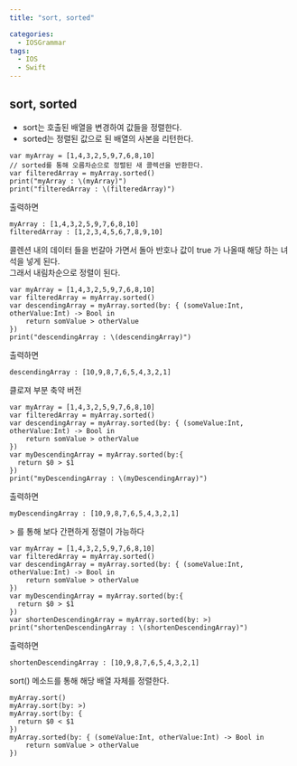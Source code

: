 ```yaml
---
title: "sort, sorted"

categories:
  - IOSGrammar
tags:
  - IOS
  - Swift
---
```


## sort, sorted  
- sort는 호출된 배열을 변경하여 값들을 정렬한다.  
- sorted는 정렬된 값으로 된 배열의 사본을 리턴한다.


~~~
var myArray = [1,4,3,2,5,9,7,6,8,10]
// sorted를 통해 오름차순으로 정렬된 새 콜렉션을 반환한다.
var filteredArray = myArray.sorted()
print("myArray : \(myArray)")
print("filteredArray : \(filteredArray)")
~~~  

출력하면  
~~~
myArray : [1,4,3,2,5,9,7,6,8,10]
filteredArray : [1,2,3,4,5,6,7,8,9,10]
~~~   

콜렌션 내의 데이터 들을 번갈아 가면서 돌아 반호나 값이 true 가 나올때 해당 하는 녀석을 넣게 된다.  
그래서 내림차순으로 정렬이 된다.  

~~~
var myArray = [1,4,3,2,5,9,7,6,8,10]
var filteredArray = myArray.sorted()
var descendingArray = myArray.sorted(by: { (someValue:Int, otherValue:Int) -> Bool in
    return somValue > otherValue
})
print("descendingArray : \(descendingArray)")
~~~  

출력하면
~~~
descendingArray : [10,9,8,7,6,5,4,3,2,1]
~~~  

클로져 부분 축약 버전  

~~~
var myArray = [1,4,3,2,5,9,7,6,8,10]
var filteredArray = myArray.sorted()
var descendingArray = myArray.sorted(by: { (someValue:Int, otherValue:Int) -> Bool in
    return somValue > otherValue
})
var myDescendingArray = myArray.sorted(by:{
  return $0 > $1
})
print("myDescendingArray : \(myDescendingArray)")
~~~  

출력하면  
~~~
myDescendingArray : [10,9,8,7,6,5,4,3,2,1]
~~~  

&#62; 를 통해 보다 간편하게 정렬이 가능하다  
~~~
var myArray = [1,4,3,2,5,9,7,6,8,10]
var filteredArray = myArray.sorted()
var descendingArray = myArray.sorted(by: { (someValue:Int, otherValue:Int) -> Bool in
    return somValue > otherValue
})
var myDescendingArray = myArray.sorted(by:{
  return $0 > $1
})
var shortenDescendingArray = myArray.sorted(by: >)
print("shortenDescendingArray : \(shortenDescendingArray)")
~~~  

출력하면  
~~~
shortenDescendingArray : [10,9,8,7,6,5,4,3,2,1]
~~~  

sort() 메소드를 통해 해당 배열 자체를 정렬한다.
~~~
myArray.sort()
myArray.sort(by: >)
myArray.sort(by: {
  return $0 < $1
})
myArray.sorted(by: { (someValue:Int, otherValue:Int) -> Bool in
    return somValue > otherValue
})
~~~
